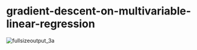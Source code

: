 # gradient-descent-on-multivariable-linear-regression

![fullsizeoutput_3a](https://user-images.githubusercontent.com/22607215/39436604-6da0f8c4-4c6c-11e8-9969-085f97751f57.jpeg)

